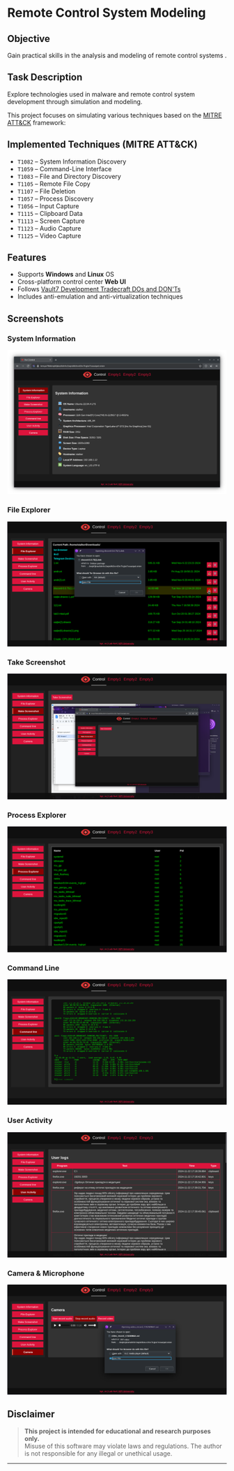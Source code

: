 # Remote Control System Modeling

## Objective

Gain practical skills in the analysis and modeling of remote control systems .

## Task Description

Explore technologies used in malware and remote control system development through simulation and modeling.

This project focuses on simulating various techniques based on the [MITRE ATT&CK](https://attack.mitre.org/) framework:

## Implemented Techniques (MITRE ATT&CK)

- `T1082` – System Information Discovery  
- `T1059` – Command-Line Interface  
- `T1083` – File and Directory Discovery  
- `T1105` – Remote File Copy  
- `T1107` – File Deletion  
- `T1057` – Process Discovery  
- `T1056` – Input Capture  
- `T1115` – Clipboard Data  
- `T1113` – Screen Capture  
- `T1123` – Audio Capture  
- `T1125` – Video Capture   

## Features

- Supports **Windows** and **Linux** OS  
- Cross-platform control center **Web UI** 
- Follows [Vault7 Development Tradecraft DOs and DON'Ts](https://wikileaks.org/ciav7p1/cms/page_14587109.htmlhttps://wikileaks.org/ciav7p1/cms/page_14587109.html)  
- Includes anti-emulation and anti-virtualization techniques

## Screenshots

### System Information
![](media/image1.png)
### File Explorer
![](media/image2.png)
### Take Screenshot
![](media/image3.png)
### Process Explorer
![](media/image4.png)
### Command Line
![](media/image5.png)
### User Activity
![](media/image6.png)
### Camera & Microphone
![](media/image7.png)

## Disclaimer

> **This project is intended for educational and research purposes only.**  
> Misuse of this software may violate laws and regulations. The author is not responsible for any illegal or unethical usage.

---
